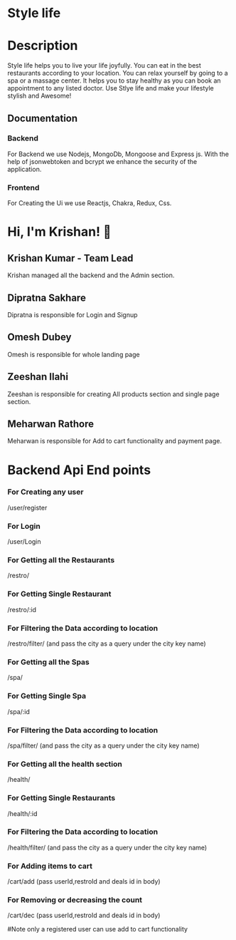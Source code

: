 
# Style life

# Description

Style life helps you to live your life joyfully. You can eat in the best restaurants according to your location. You can relax yourself by going to a spa or a massage center. It helps you to stay healthy as you can book an appointment to any listed doctor. Use Stlye life and make your lifestyle stylish and Awesome!

## Documentation

### Backend

For Backend we use Nodejs, MongoDb, Mongoose and Express js. With the help of jsonwebtoken and bcrypt we enhance the security of the application.


### Frontend

For Creating the Ui we use Reactjs, Chakra, Redux, Css.

# Hi, I'm Krishan! 👋

## Krishan Kumar - Team Lead

Krishan managed all the backend and the Admin section.

## Dipratna Sakhare

Dipratna is responsible for Login and Signup

## Omesh Dubey

Omesh is responsible for whole landing page

## Zeeshan Ilahi

Zeeshan is responsible for creating All products section and single page section.

## Meharwan Rathore

Meharwan is responsible for Add to cart functionality and payment page.


# Backend Api End points

### For Creating any user

/user/register

### For Login 

/user/Login

### For Getting all the Restaurants

/restro/

### For Getting Single Restaurant

/restro/:id

### For Filtering the Data according to location

/restro/filter/ (and pass the city as a query under the city key name)

### For Getting all the Spas

/spa/

### For Getting Single Spa

/spa/:id

### For Filtering the Data according to location

/spa/filter/ (and pass the city as a query under the city key name)

### For Getting all the health section

/health/

### For Getting Single Restaurants

/health/:id

### For Filtering the Data according to location

/health/filter/ (and pass the city as a query under the city key name)

### For Adding items to cart

/cart/add (pass userId,restroId and deals id in body)

### For Removing or decreasing the count

/cart/dec (pass userId,restroId and deals id in body)


#Note only a registered user can use add to cart functionality





